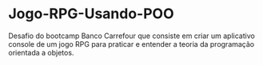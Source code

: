 # Jogo-RPG-Usando-POO
Desafio do bootcamp Banco Carrefour que consiste em criar um aplicativo console de um jogo RPG para praticar e entender a teoria da programação orientada a objetos.
